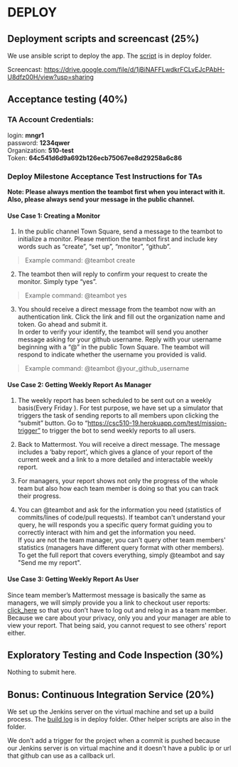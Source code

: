 # DEPLOY

## Deployment scripts and screencast (25%)

We use ansible script to deploy the app. The [script](./deploy/deploy.yml) is in deploy folder.

Screencast:
https://drive.google.com/file/d/1jBiNAFFLwdkrFCLvEJcPAbH-U8dfz00H/view?usp=sharing

## Acceptance testing (40%)

### TA Account Credentials:
login: **mngr1**  
password: **1234qwer**  
Organization: **510-test**  
Token: **64c541d6d9a692b126ecb75067ee8d29258a6c86**  

### Deploy Milestone Acceptance Test Instructions for TAs
**Note: Please always mention the teambot first when you interact with it. Also, please always send your message in the public channel.**  

#### Use Case 1: Creating a Monitor
1. In the public channel Town Square, send a message to the teambot to initialize a monitor. Please mention the teambot first and include key words such as “create”, “set up”, “monitor”, “github”.  
> Example command: @teambot create  

2. The teambot then will reply to confirm your request to create the monitor. Simply type “yes”.  
> Example command: @teambot yes  

3. You should receive a direct message from the teambot now with an authentication link. Click the link and fill out the organization name and token. Go ahead and submit it.  
In order to verify your identify, the teambot will send you another message asking for your github username. Reply with your username beginning with a “@” in the public Town Square. The teambot will respond to indicate whether the username you provided is valid.  
> Example command: @teambot @your_github_username  

#### Use Case 2: Getting Weekly Report As Manager
1. The weekly report has been scheduled to be sent out on a weekly basis(Every Friday ). For test purpose, we have set up a simulator that triggers the task of sending reports to all members upon clicking the “submit” button. Go to 
“https://csc510-19.herokuapp.com/test/mission-trigger” to trigger the bot to send weekly reports to all users.
  
2. Back to Mattermost. You will receive a direct message. The message includes a ‘baby report’, which gives a glance of your report of the current week and a link to a more detailed and interactable weekly report.
  
3. For managers, your report shows not only the progress of the whole team but also how each team member is doing so that you can track their progress.
  
4. You can @teambot and ask for the information you need (statistics of commits/lines of code/pull requests). If teambot can't understand your query, he will responds you a specific query format guiding you to correctly interact with him and get the information you need.  
If you are not the team manager, you can't query other team members' statistics (managers have different query format with other members).
To get the full report that covers everything, simply @teambot and say "Send me my report".

#### Use Case 3: Getting Weekly Report As User
Since team member’s Mattermost message is basically the same as managers, we will simply provide you a link to checkout user reports: [click_here](https://csc510-mattermost-19.herokuapp.com/user-report/cyuan7/2019-10-22) so that you don’t have to log out and relog in as a team member. 
Because we care about your privacy, only you and your manager are able to view your report. That being said, you cannot request to see others' report either.


## Exploratory Testing and Code Inspection (30%)  
Nothing to submit here.  
  
## Bonus: Continuous Integration Service (20%)
We set up the Jenkins server on the virtual machine and set up a build process. The [build log](./deploy/jenkins.log) is in deploy folder. Other helper scripts are also in the folder.

We don't add a trigger for the project when a commit is pushed because our Jenkins server is on virtual machine and it doesn't have a public ip or url that github can use as a callback url.
